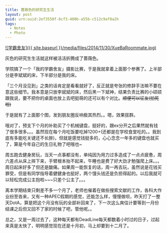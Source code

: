 ```yaml
---
title: 蔷薇色的研究生生活
layout: post
guid: urn:uuid:2ef3550f-8cf3-400b-a55b-c512c9af8a2h
tags:
  - Notes
  - Photo
---
```


<!--
[![bridge to wonderland]({{ site.baseurl }}/media/files/2014/09/05/bridge-to-wonderland.jpg)](http://500px.com/photo/82158657)

[Lucian](http://lucianmarin.com/ "Lucian")
-->

[![学霸舍友]({{ site.baseurl }}/media/files/2014/11/30/XueBaRoommate.jpg)](https://500px.com/photo/91262975/%E5%AD%A6%E9%9C%B8%E8%88%8D%E5%8F%8B-by-keai-sing)

灰色的研究生生活就这样被活活折腾成了蔷薇色。

学院搞了一个「我的学霸舍友」摄影比赛，于是我就拿着上面那个参赛了。上半部分是李斌斌的床，下半部分是我的床。

「三个月没见到」之类的话肯定是看看就好了，反正就是夸张的修辞手法嘛不要在意这些细节。我本意是只放李斌斌的床，然后黑一下斌神，结果负责比赛的小硕硕跟我说，要不把你的桌面也放上去吧挺萌的还可以有个对比。<strike>顺便可以征友(拍死啦)</strike> 

于是就有了上面那个图，发到朋友圈反响极其热烈。。嗯，效果拔群。

哦对了，预支下个月的补助买了个机械键盘，挺好的，跟ex分开之后果然就有钱了很多很多。。。虽然现在每个月吃饭要吃掉1200+(还都是在学校食堂吃的。。我到底有多能吃关键还不长胖)，但就是感觉钱挺多的，心心念念一年多的键盘也就买了，算是今年自己的生日礼物了吧哦也~

周五跑去健身房玩，当天一点事都没有，单纯因为用力过多造成了一点点疲惫，周六差点从床上摔下来，手臂根本抬不起来，午睡也是费了好大劲才勉强爬上床。。。周日起床好多了但还是酸痛。如果周一能恢复的话，周一再去玩，虽然说是花钱买罪受，但是有同学指导着健健身也挺好，两个馒头钱还是负担得起的。以后我就可以轻松完成公主抱啦~~~只差个公主了。。。

离本学期结束只剩差不多一个月了，老师也催着在做些搜索文献的工作，各科大作业纷至沓来，又有一种APEC假期的感觉，还能怎么样，慢慢做呗，昨天打了一整天DotA，算是把这个月没有玩的全部补回来了，下一次这么爽估计要等到一月份结课之后但又回不了家的时候了吧，管他呢。。

总之，又是一周过去了，这种每天都有DeadLine每天都数着小时过的日子，过起来真是太快了，明明感觉现在还是十月初，马上却要到十二月了。